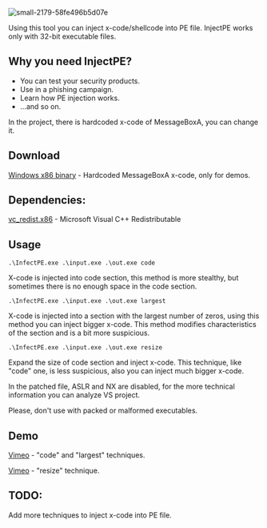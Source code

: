 ![small-2179-58fe496b5d07e](https://cloud.githubusercontent.com/assets/16405698/25353638/0cff7512-2941-11e7-9b1a-cb66ab535099.png)

Using this tool you can inject x-code/shellcode into PE file.
InjectPE works only with 32-bit executable files.

## Why you need InjectPE?
* You can test your security products.
* Use in a phishing campaign.
* Learn how PE injection works.
* ...and so on.

In the project, there is hardcoded x-code of MessageBoxA, you can change it.

## Download
[Windows x86 binary](https://github.com/secrary/InfectPE/releases) - Hardcoded MessageBoxA x-code, only for demos.
## Dependencies: 
[vc_redist.x86](https://www.microsoft.com/en-us/download/details.aspx?id=53840) - Microsoft Visual C++ Redistributable

## Usage
```
.\InfectPE.exe .\input.exe .\out.exe code
```
X-code is injected into code section, this method is more stealthy, but sometimes there is no enough space in the code section.

```
.\InfectPE.exe .\input.exe .\out.exe largest
```

X-code is injected into a section with the largest number of zeros, using this method you can inject bigger x-code. This method modifies characteristics of the section and is a bit more suspicious.

```
.\InfectPE.exe .\input.exe .\out.exe resize
```
Expand the size of code section and inject x-code. This technique, like "code" one, is less suspicious, also you can inject much bigger x-code.

In the patched file, ASLR and NX are disabled, for the more technical information you can analyze VS project.

Please, don't use with packed or malformed executables.

## Demo
[Vimeo](https://vimeo.com/214230957) - "code" and "largest" techniques.

[Vimeo](https://vimeo.com/214506728) - "resize" technique.

## TODO: 
Add more techniques to inject x-code into PE file.
